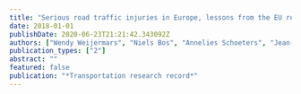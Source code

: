```yaml
---
title: "Serious road traffic injuries in Europe, lessons from the EU research project SafetyCube"
date: 2018-01-01
publishDate: 2020-06-23T21:21:42.343092Z
authors: ["Wendy Weijermars", "Niels Bos", "Annelies Schoeters", "Jean-Christophe Meunier", "Nina Nuyttens", "Emmanuelle Dupont", "Klaus Machata", "Robert Bauer", "Katherine Perez", "Jean-Louis Martin", " others"]
publication_types: ["2"]
abstract: ""
featured: false
publication: "*Transportation research record*"
---
```


